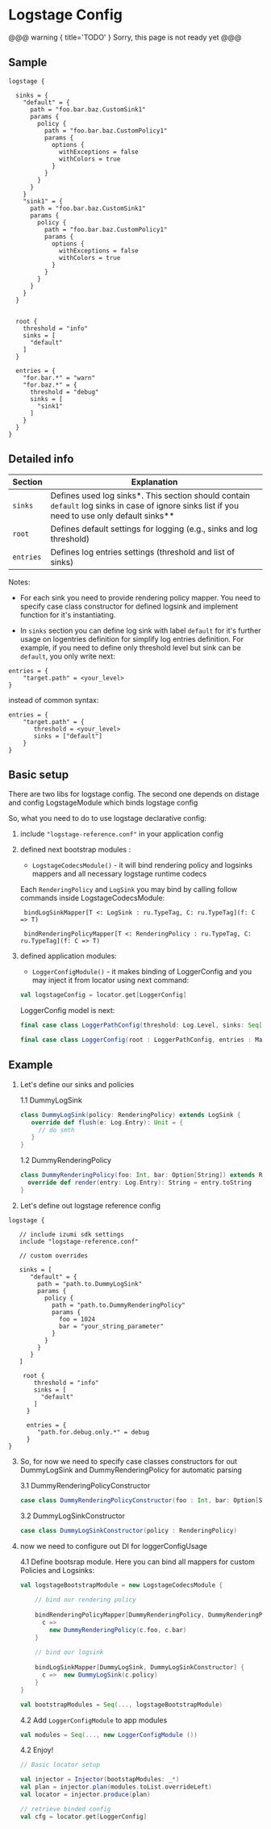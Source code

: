 # Logstage Config

@@@ warning { title='TODO' }
Sorry, this page is not ready yet
@@@

## Sample

```hocon
logstage {
 
  sinks = {
    "default" = {
      path = "foo.bar.baz.CustomSink1"
      params {
        policy {
          path = "foo.bar.baz.CustomPolicy1"
          params {
            options {
              withExceptions = false
              withColors = true
            }
          }
        }
      }
    }
    "sink1" = {
      path = "foo.bar.baz.CustomSink1"
      params {
        policy {
          path = "foo.bar.baz.CustomPolicy1"
          params {
            options {
              withExceptions = false
              withColors = true
            }
          }
        }
      }
    }
  }


  root {
    threshold = "info"
    sinks = [
      "default"
    ]
  }

  entries = {
    "for.bar.*" = "warn"
    "for.baz.*" = {
      threshold = "debug"
      sinks = [
        "sink1"
      ]
    }
  }
}
```

## Detailed info


Section      |   Explanation |
------------ | ------------- |
`sinks`      | Defines used log sinks*. This section should contain `default` log sinks in case of ignore sinks list if you need to use only default sinks** |
`root`       | Defines default settings for logging (e.g., sinks and log threshold) | 
`entries`    | Defines log entries settings (threshold and list of sinks) |

Notes:

- For each sink you need to provide rendering policy mapper. 
  You need to specify case class constructor for defined logsink and implement function for it's instantiating.

- In `sinks` section you can define log sink with label `default` for it's further usage on logentries definition for simplify log entries definition. For example, if you need to define only threshold level but sink can be `default`, you only write next:

```hocon
entries = {
    "target.path" = <your_level>
}
```

instead of common syntax:

```hocon
entries = {
    "target.path" = {
       threshold = <your_level>
       sinks = ["default"]
    }
}
```

## Basic setup

There are two libs for logstage config. The second one depends on distage and config LogstageModule which binds logstage config

So, what you need to do to use logstage declarative config:

1) include `"logstage-reference.conf"` in your application config

2) defined next bootstrap modules :
    
    - `LogstageCodecsModule()` - it will bind rendering policy and logsinks mappers and all necessary logstage runtime codecs
    
    Each `RenderingPolicy` and `LogSink` you may bind by calling follow commands inside LogstageCodecsModule:
        
        bindLogSinkMapper[T <: LogSink : ru.TypeTag, C: ru.TypeTag](f: C => T)
        
        bindRenderingPolicyMapper[T <: RenderingPolicy : ru.TypeTag, C: ru.TypeTag](f: C => T)
    

3) defined application modules: 
    
    - `LoggerConfigModule()` - it makes binding of LoggerConfig and you may inject it from locator using next command:
    
    ```scala
    val logstageConfig = locator.get[LoggerConfig]
    ```
    
    LoggerConfig model is next:
    
    ```scala
    final case class LoggerPathConfig(threshold: Log.Level, sinks: Seq[LogSink])
    
    final case class LoggerConfig(root : LoggerPathConfig, entries : Map[String, LoggerPathConfig])
    ```

## Example 

1. Let's define our sinks and policies

    1.1 DummyLogSink
    
    ```scala
    class DummyLogSink(policy: RenderingPolicy) extends LogSink {
       override def flush(e: Log.Entry): Unit = {
         // do smth
       }
    }
    ```
    
    1.2 DummyRenderingPolicy
    
    ```scala
    class DummyRenderingPolicy(foo: Int, bar: Option[String]) extends RenderingPolicy {
      override def render(entry: Log.Entry): String = entry.toString
    }
    ```

2. Let's define out logstage reference config 

```hocon
logstage {

   // include izumi sdk settings
   include "logstage-reference.conf"

   // custom overrides 
   
   sinks = [
      "default" = {
        path = "path.to.DummyLogSink"
        params {
          policy {
            path = "path.to.DummyRenderingPolicy"
            params {
              foo = 1024
              bar = "your_string_parameter"
            }
          }
        }
      }
   ]
   
    root {
       threshold = "info"
       sinks = [
         "default"
       ]
     }
   
     entries = {
        "path.for.debug.only.*" = debug
     }
}

```

3. So, for now we need to specify case classes constructors for out DummyLogSink and DummyRenderingPolicy for automatic parsing

    3.1 DummyRenderingPolicyConstructor
    
    ```scala
    case class DummyRenderingPolicyConstructor(foo : Int, bar: Option[String])
    ```
    
    3.2 DummyLogSinkConstructor
        
    ```scala
    case class DummyLogSinkConstructor(policy : RenderingPolicy)
    ```

4. now we need to configure out DI for loggerConfigUsage

    4.1 Define bootsrap module. Here you can bind all mappers for custom Policies and Logsinks:
    
    ```scala
    val logstageBootstrapModule = new LogstageCodecsModule {
        
        // bind our rendering policy
        
        bindRenderingPolicyMapper[DummyRenderingPolicy, DummyRenderingPolicyConstructor]{
          c => 
            new DummyRenderingPolicy(c.foo, c.bar)
        }
        
        // bind our logsink
        
        bindLogSinkMapper[DummyLogSink, DummyLogSinkConstructor] {
          c =>  new DummyLogSink(c.policy)
        }
    }
    
    val bootstrapModules = Seq(..., logstageBootstrapModule)

    ```
    
    4.2 Add `LoggerConfigModule` to app modules
    
    ```scala
    val modules = Seq(..., new LoggerConfigModule ())
    ```
    
    4.2 Enjoy!
    
    ```scala
    // Basic locator setup
    
    val injector = Injector(bootstapModules: _*)
    val plan = injector.plan(modules.toList.overrideLeft)
    val locator = injector.produce(plan)
    
    // retrieve binded config
    val cfg = locator.get[LoggerConfig]
    ```
    
